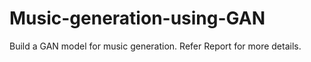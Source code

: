 # Music-generation-using-GAN

Build a GAN model for music generation. Refer Report for more details.
